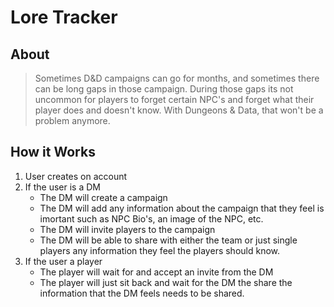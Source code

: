 # Lore Tracker

##  About

> Sometimes D&D campaigns can go for months, and sometimes there can be long gaps in those campaign. During those gaps its not uncommon for players to forget certain NPC's and forget what their player does and doesn't know. With Dungeons & Data, that won't be a problem anymore.

## How it Works

1. User creates on account
2. If the user is a DM
    * The DM will create a campaign
    * The DM will add any information about the campaign that they feel is imortant such as NPC Bio's, an image of the NPC, etc.
    * The DM will invite players to the campaign
    * The DM will be able to share with either the team or just single players any information they feel the players should know.
3. If the user a player
    * The player will wait for and accept an invite from the DM
    * The player will just sit back and wait for the DM the share the information that the DM feels needs to be shared.
